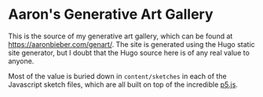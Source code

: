 # Aaron's Generative Art Gallery

This is the source of my generative art gallery, which can be found at
https://aaronbieber.com/genart/. The site is generated using the Hugo static
site generator, but I doubt that the Hugo source here is of any real value to
anyone.

Most of the value is buried down in `content/sketches` in each of the Javascript
sketch files, which are all built on top of the incredible
[p5.js](https://p5js.org).
